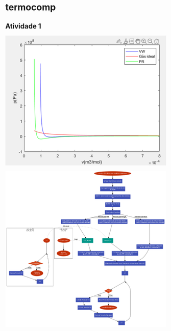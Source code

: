 # termocomp

## Atividade 1


![Alt text](Figure1.png?raw=true "Title")

![Alt text](Fluxograma.png?raw=true "Title")
